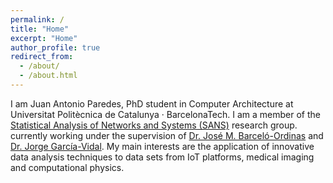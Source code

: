 ```yaml
---
permalink: /
title: "Home"
excerpt: "Home"
author_profile: true
redirect_from: 
  - /about/
  - /about.html
---
```


I am Juan Antonio Paredes, PhD student in Computer Architecture at Universitat Politècnica de Catalunya · BarcelonaTech. I am a member of the [Statistical Analysis of Networks and Systems (SANS)](http://sans.ac.upc.edu/) research group. currently working under the supervision of [Dr. José M. Barceló-Ordinas](http://sans.ac.upc.edu/?q=node/169) and [Dr. Jorge García-Vidal](https://people.ac.upc.es/jorge/). My main interests are the application of innovative data analysis techniques to data sets from IoT platforms, medical imaging and computational physics.
